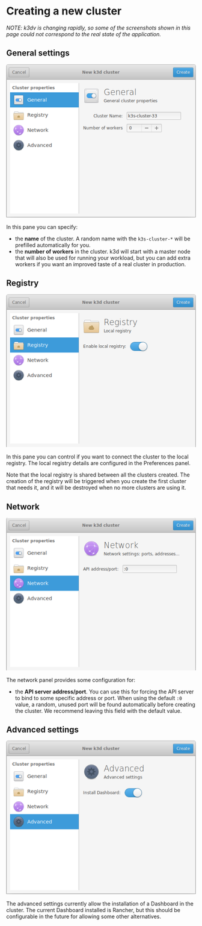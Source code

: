 # Creating a new cluster

_NOTE: k3dv is changing rapidly, so some of the screenshots shown in this page
could not correspond to the real state of the application._
 
## General settings

![](screenshots/create-new-dialog-general.png)

In this pane you can specify:
 
* the **name** of the cluster. A random name with the `k3s-cluster-*` will be prefilled
  automatically for you.
* the **number of workers** in the cluster. k3d will start with a master node
  that will also be used for running your workload, but you can add extra workers
  if you want an improved taste of a real cluster in production. 
 
## Registry

![](screenshots/create-new-dialog-registry.png)

In this pane you can control if you want to connect the cluster to the local registry.
The local registry details are configured in the Preferences panel.

Note that the local registry is shared between all the clusters created. The creation
of the registry will be triggered when you create the first cluster that needs it,
and it will be destroyed when no more clusters are using it.

## Network

![](screenshots/create-new-dialog-network.png)

The network panel provides some configuration for:

* the **API server address/port**. You can use this for forcing the API server to
  bind to some specific address or port. When using the default `:0` value,
  a random, unused port will be found automatically before creating the cluster.
  We recommend leaving this field with the default value.

## Advanced settings

![](screenshots/create-new-dialog-advanced.png)

The advanced settings currently allow the installation of a Dashboard in the cluster.
The current Dashboard installed is Rancher, but this should be configurable in
the future for allowing some other alternatives. 